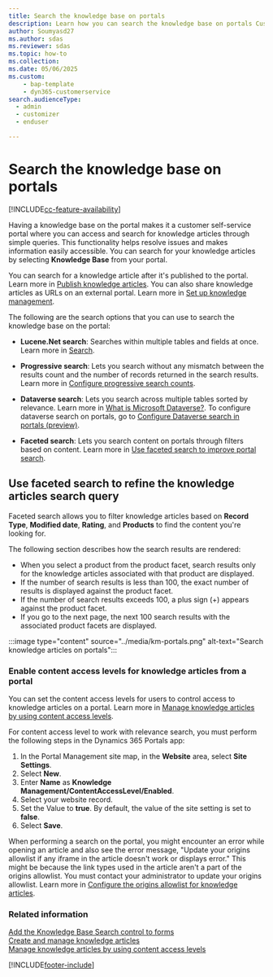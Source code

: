 ```yaml
---
title: Search the knowledge base on portals
description: Learn how you can search the knowledge base on portals Customer Service.
author: Soumyasd27
ms.author: sdas
ms.reviewer: sdas
ms.topic: how-to
ms.collection: 
ms.date: 05/06/2025
ms.custom: 
    - bap-template
    - dyn365-customerservice
search.audienceType: 
  - admin
  - customizer
  - enduser

---
```


# Search the knowledge base on portals

[!INCLUDE[cc-feature-availability](../../includes/cc-feature-availability.md)]

Having a knowledge base on the portal makes it a customer self-service portal where you can access and search for knowledge articles through simple queries. This functionality helps resolve issues and makes information easily accessible. You can search for your knowledge articles by selecting **Knowledge Base** from your portal.

You can search for a knowledge article after it's published to the portal. Learn more in [Publish knowledge articles](publish-ka.md#publish-knowledge-articles). You can also share knowledge articles as URLs on an external portal. Learn more in [Set up knowledge management](../administer/set-up-knowledge-management-embedded-knowledge-search.md#set-up-knowledge-management).

The following are the search options that you can use to search the knowledge base on the portal:

- **Lucene.Net search**: Searches within multiple tables and fields at once. Learn more in [Search](/powerapps/maker/portals/configure/search).

- **Progressive search**: Lets you search without any mismatch between the results count and the number of records returned in the search results. Learn more in [Configure progressive search counts](/powerapps/maker/portals/configure/progressive-search).

- **Dataverse search**: Lets you search across multiple tables sorted by relevance. Learn more in [What is Microsoft Dataverse?](/powerapps/maker/data-platform/data-platform-intro). To configure dataverse search on portals, go to [Configure Dataverse search in portals (preview)](/powerapps/maker/portals/configure/dataverse-search).

- **Faceted search**: Lets you search content on portals through filters based on content. Learn more in [Use faceted search to improve portal search](/powerapps/maker/portals/configure/improve-portal-search-faceted-search).

## Use faceted search to refine the knowledge articles search query

Faceted search allows you to filter knowledge articles based on **Record Type**, **Modified date**, **Rating**, and **Products** to find the content you're looking for.

The following section describes how the search results are rendered:

- When you select a product from the product facet, search results only for the knowledge articles associated with that product are displayed.
- If the number of search results is less than 100, the exact number of results is displayed against the product facet.
- If the number of search results exceeds 100, a plus sign (+) appears against the product facet.
- If you go to the next page, the next 100 search results with the associated product facets are displayed.

:::image type="content" source="../media/km-portals.png" alt-text="Search knowledge articles on portals":::

### Enable content access levels for knowledge articles from a portal

You can set the content access levels for users to control access to knowledge articles on a portal. Learn more in [Manage knowledge articles by using content access levels](/powerapps/maker/portals/customer-engagement-apps/manage-knowledge-articles-content-levels).

For content access level to work with relevance search, you must perform the following steps in the Dynamics 365 Portals app:

  1. In the Portal Management site map, in the **Website** area, select **Site Settings**.
  1. Select **New**.
  1. Enter **Name** as **Knowledge Management/ContentAccessLevel/Enabled**.
  1. Select your website record.
  1. Set the Value to **true**. By default, the value of the site setting is set to **false**.
  1. Select **Save**.
 
When performing a search on the portal, you might encounter an error while opening an article and also see the error message, "Update your origins allowlist if any iframe in the article doesn't work or displays error." This might be because the link types used in the article aren't a part of the origins allowlist. You must contact your administrator to update your origins allowlist. Learn more in [Configure the origins allowlist for knowledge articles](../administer/configure-knowledge-article-origin-allow-list.md).


### Related information

[Add the Knowledge Base Search control to forms](../administer/add-knowledge-base-search-control-forms.md)  
[Create and manage knowledge articles](customer-service-hub-user-guide-knowledge-article.md)  
[Manage knowledge articles by using content access levels](/powerapps/maker/portals/customer-engagement-apps/manage-knowledge-articles-content-levels)


[!INCLUDE[footer-include](../../includes/footer-banner.md)]
